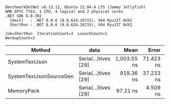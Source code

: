 ```

BenchmarkDotNet v0.13.12, Ubuntu 22.04.4 LTS (Jammy Jellyfish)
AMD EPYC 7763, 1 CPU, 4 logical and 2 physical cores
.NET SDK 8.0.302
  [Host]   : .NET 8.0.6 (8.0.624.26715), X64 RyuJIT AVX2
  ShortRun : .NET 8.0.6 (8.0.624.26715), X64 RyuJIT AVX2

Job=ShortRun  IterationCount=3  LaunchCount=1  
WarmupCount=3  

```
| Method                  | data                 | Mean        | Error     | StdDev   | Min       | Max         | Gen0   | Allocated |
|------------------------ |--------------------- |------------:|----------:|---------:|----------:|------------:|-------:|----------:|
| SystemTextJson          | Seria(...)tives [29] | 1,003.55 ns | 71.423 ns | 3.915 ns | 999.09 ns | 1,006.42 ns | 0.0038 |     464 B |
| SystemTextJsonSourceGen | Seria(...)tives [29] |   919.36 ns | 37.233 ns | 2.041 ns | 917.01 ns |   920.76 ns | 0.0067 |     568 B |
| MemoryPack              | Seria(...)tives [29] |    97.21 ns |  4.509 ns | 0.247 ns |  97.07 ns |    97.50 ns | 0.0014 |     120 B |
